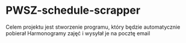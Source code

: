 # PWSZ-schedule-scrapper
Celem projektu jest stworzenie programu, który będzie automatycznie pobierał Harmonogramy zajęć i wysyłał je na pocztę email
